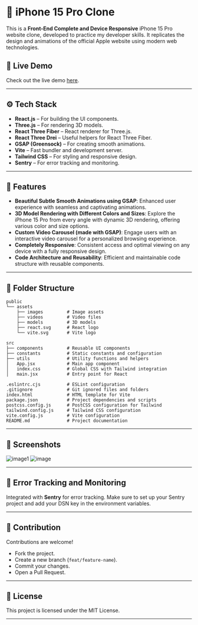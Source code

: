 # 📱 iPhone 15 Pro Clone  

This is a **Front-End Complete and Device Responsive** iPhone 15 Pro website clone, developed to practice my developer skills. It replicates the design and animations of the official Apple website using modern web technologies.  

## 🚀 Live Demo  
Check out the live demo [here](https://iphone-15pro-eight.vercel.app/).  

---

## ⚙️ Tech Stack  
- **React.js** – For building the UI components.  
- **Three.js** – For rendering 3D models.  
- **React Three Fiber** – React renderer for Three.js.  
- **React Three Drei** – Useful helpers for React Three Fiber.  
- **GSAP (Greensock)** – For creating smooth animations.  
- **Vite** – Fast bundler and development server.  
- **Tailwind CSS** – For styling and responsive design.  
- **Sentry** – For error tracking and monitoring.  

---

## 🔋 Features  
- **Beautiful Subtle Smooth Animations using GSAP**: Enhanced user experience with seamless and captivating animations.  
- **3D Model Rendering with Different Colors and Sizes**: Explore the iPhone 15 Pro from every angle with dynamic 3D rendering, offering various color and size options.  
- **Custom Video Carousel (made with GSAP)**: Engage users with an interactive video carousel for a personalized browsing experience.  
- **Completely Responsive**: Consistent access and optimal viewing on any device with a fully responsive design.  
- **Code Architecture and Reusability**: Efficient and maintainable code structure with reusable components.  

---

## 📂 Folder Structure  
```plaintext
public
└── assets
    ├── images         # Image assets
    ├── videos         # Video files
    ├── models         # 3D models
    ├── react.svg      # React logo
    └── vite.svg       # Vite logo

src
├── components         # Reusable UI components
├── constants          # Static constants and configuration
├── utils              # Utility functions and helpers
│   App.jsx            # Main app component
│   index.css          # Global CSS with Tailwind integration
│   main.jsx           # Entry point for React

.eslintrc.cjs          # ESLint configuration
.gitignore             # Git ignored files and folders
index.html             # HTML template for Vite
package.json           # Project dependencies and scripts
postcss.config.js      # PostCSS configuration for Tailwind
tailwind.config.js     # Tailwind CSS configuration
vite.config.js         # Vite configuration
README.md              # Project documentation
```

---


## 📸 Screenshots  
![image1](https://github.com/user-attachments/assets/f17cdd6c-eaec-4be1-ba18-ef762f12f547)
![image](https://github.com/user-attachments/assets/cf4b0a18-3093-488f-bf56-1ef91146f20a)




---

## 🐞 Error Tracking and Monitoring  
Integrated with **Sentry** for error tracking. Make sure to set up your Sentry project and add your DSN key in the environment variables.  

---

## 🤝 Contribution  
Contributions are welcome!  
- Fork the project.  
- Create a new branch (`feat/feature-name`).  
- Commit your changes.  
- Open a Pull Request.  

---

## 📄 License  
This project is licensed under the MIT License.  


---

